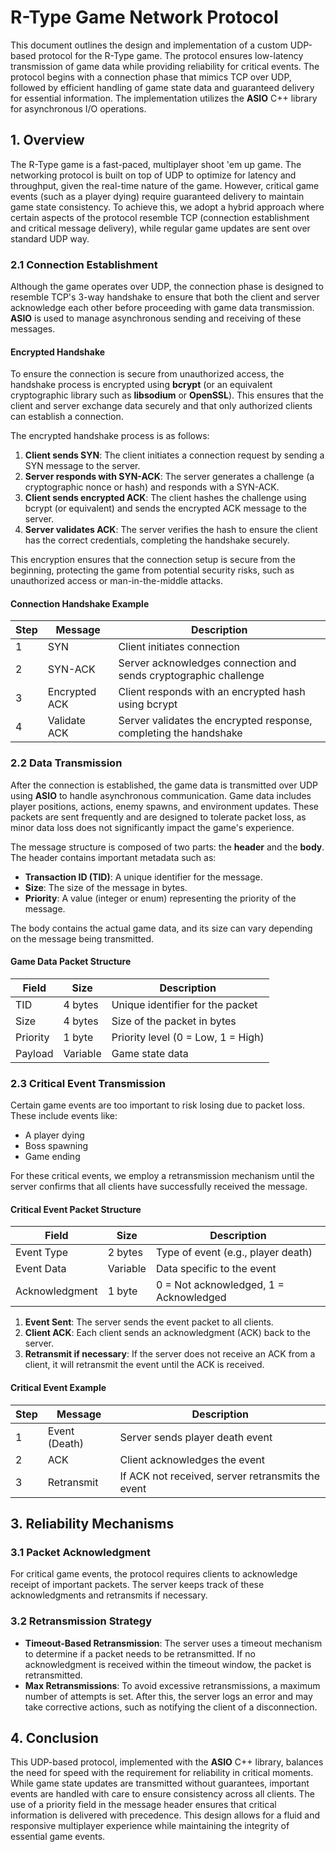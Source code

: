 # R-Type Game Network Protocol

This document outlines the design and implementation of a custom UDP-based protocol for the R-Type game. The protocol ensures low-latency transmission of game data while providing reliability for critical events. The protocol begins with a connection phase that mimics TCP over UDP, followed by efficient handling of game state data and guaranteed delivery for essential information. The implementation utilizes the **ASIO** C++ library for asynchronous I/O operations.

## 1. Overview

The R-Type game is a fast-paced, multiplayer shoot 'em up game. The networking protocol is built on top of UDP to optimize for latency and throughput, given the real-time nature of the game. However, critical game events (such as a player dying) require guaranteed delivery to maintain game state consistency. To achieve this, we adopt a hybrid approach where certain aspects of the protocol resemble TCP (connection establishment and critical message delivery), while regular game updates are sent over standard UDP way.

### 2.1 Connection Establishment

Although the game operates over UDP, the connection phase is designed to resemble TCP's 3-way handshake to ensure that both the client and server acknowledge each other before proceeding with game data transmission. **ASIO** is used to manage asynchronous sending and receiving of these messages.

#### Encrypted Handshake

To ensure the connection is secure from unauthorized access, the handshake process is encrypted using **bcrypt** (or an equivalent cryptographic library such as **libsodium** or **OpenSSL**). This ensures that the client and server exchange data securely and that only authorized clients can establish a connection.

The encrypted handshake process is as follows:

1. **Client sends SYN**: The client initiates a connection request by sending a SYN message to the server.
2. **Server responds with SYN-ACK**: The server generates a challenge (a cryptographic nonce or hash) and responds with a SYN-ACK.
3. **Client sends encrypted ACK**: The client hashes the challenge using bcrypt (or equivalent) and sends the encrypted ACK message to the server.
4. **Server validates ACK**: The server verifies the hash to ensure the client has the correct credentials, completing the handshake securely.

This encryption ensures that the connection setup is secure from the beginning, protecting the game from potential security risks, such as unauthorized access or man-in-the-middle attacks.

#### Connection Handshake Example

| Step  | Message         | Description                                                      |
|-------|-----------------|------------------------------------------------------------------|
| 1     | SYN             | Client initiates connection                                      |
| 2     | SYN-ACK         | Server acknowledges connection and sends cryptographic challenge |
| 3     | Encrypted ACK   | Client responds with an encrypted hash using bcrypt              |
| 4     | Validate ACK    | Server validates the encrypted response, completing the handshake|

### 2.2 Data Transmission

After the connection is established, the game data is transmitted over UDP using **ASIO** to handle asynchronous communication. Game data includes player positions, actions, enemy spawns, and environment updates. These packets are sent frequently and are designed to tolerate packet loss, as minor data loss does not significantly impact the game's experience.

The message structure is composed of two parts: the **header** and the **body**. The header contains important metadata such as:

- **Transaction ID (TID)**: A unique identifier for the message.
- **Size**: The size of the message in bytes.
- **Priority**: A value (integer or enum) representing the priority of the message.

The body contains the actual game data, and its size can vary depending on the message being transmitted.

#### Game Data Packet Structure

| Field      | Size     | Description                       |
|------------|----------|-----------------------------------|
| TID        | 4 bytes  | Unique identifier for the packet   |
| Size       | 4 bytes  | Size of the packet in bytes        |
| Priority   | 1 byte   | Priority level (0 = Low, 1 = High) |
| Payload    | Variable | Game state data                   |

### 2.3 Critical Event Transmission

Certain game events are too important to risk losing due to packet loss. These include events like:

- A player dying
- Boss spawning
- Game ending

For these critical events, we employ a retransmission mechanism until the server confirms that all clients have successfully received the message.

#### Critical Event Packet Structure

| Field        | Size     | Description                          |
|--------------|----------|--------------------------------------|
| Event Type   | 2 bytes  | Type of event (e.g., player death)    |
| Event Data   | Variable | Data specific to the event            |
| Acknowledgment | 1 byte  | 0 = Not acknowledged, 1 = Acknowledged|

1. **Event Sent**: The server sends the event packet to all clients.
2. **Client ACK**: Each client sends an acknowledgment (ACK) back to the server.
3. **Retransmit if necessary**: If the server does not receive an ACK from a client, it will retransmit the event until the ACK is received.

#### Critical Event Example

| Step  | Message        | Description                                     |
|-------|----------------|-------------------------------------------------|
| 1     | Event (Death)   | Server sends player death event                 |
| 2     | ACK             | Client acknowledges the event                   |
| 3     | Retransmit      | If ACK not received, server retransmits the event|

## 3. Reliability Mechanisms

### 3.1 Packet Acknowledgment

For critical game events, the protocol requires clients to acknowledge receipt of important packets. The server keeps track of these acknowledgments and retransmits if necessary.

### 3.2 Retransmission Strategy

- **Timeout-Based Retransmission**: The server uses a timeout mechanism to determine if a packet needs to be retransmitted. If no acknowledgment is received within the timeout window, the packet is retransmitted.
- **Max Retransmissions**: To avoid excessive retransmissions, a maximum number of attempts is set. After this, the server logs an error and may take corrective actions, such as notifying the client of a disconnection.

## 4. Conclusion

This UDP-based protocol, implemented with the **ASIO** C++ library, balances the need for speed with the requirement for reliability in critical moments. While game state updates are transmitted without guarantees, important events are handled with care to ensure consistency across all clients. The use of a priority field in the message header ensures that critical information is delivered with precedence. This design allows for a fluid and responsive multiplayer experience while maintaining the integrity of essential game events.
